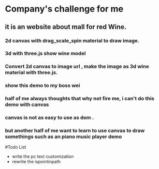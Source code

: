 # Company's challenge for me

## it is an website about mall for red Wine.

### 2d canvas with drag_scale_spin material to draw image.

### 3d with three.js show wine model

### Convert 2d canvas to image url , make the image as 3d wine material with three.js.

### show this demo to my boss wei

### half of me always thoughts that why not fire me, i can't do this demo with canvas

### canvas is not as easy to use as dom .

### but another half of me want to learn to use canvas to draw somethings such as an piano music player demo

#Todo List
- write the pc text customization
- rewrite the ispointinpath 
